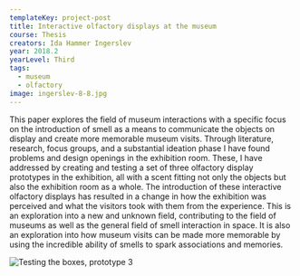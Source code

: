 ```yaml
---
templateKey: project-post
title: Interactive olfactory displays at the museum
course: Thesis
creators: Ida Hammer Ingerslev
year: 2018.2
yearLevel: Third
tags:
  - museum
  - olfactory
image: ingerslev-8-8.jpg
---
```


This paper explores the field of museum interactions with a specific focus on the introduction of smell as a means to communicate the objects on display and create more memorable museum visits. Through literature, research, focus groups, and a substantial ideation phase I have found problems and design openings in the exhibition room. These, I have addressed by creating and testing a set of three olfactory display prototypes in the exhibition, all with a scent fitting not only the objects but also the exhibition room as a whole. The introduction of these interactive olfactory displays has resulted in a change in how the exhibition was perceived and what the visitors took with them from the experience. This is an exploration into a new and unknown field, contributing to the field of museums as well as the general field of smell interaction in space. It is also an exploration into how museum visits can be made more memorable by using the incredible ability of smells to spark associations and memories.


![Testing the boxes, prototype 3](images/ingerslev-8-11.jpg 'Testing the boxes, prototype 3')
